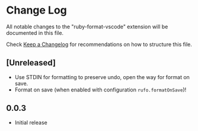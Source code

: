 # Change Log
All notable changes to the "ruby-format-vscode" extension will be documented in this file.

Check [Keep a Changelog](http://keepachangelog.com/) for recommendations on how to structure this file.

## [Unreleased]

- Use STDIN for formatting to preserve undo, open the way for format on save.
- Format on save (when enabled with configuration `rufo.formatOnSave`)!

## 0.0.3

- Initial release
